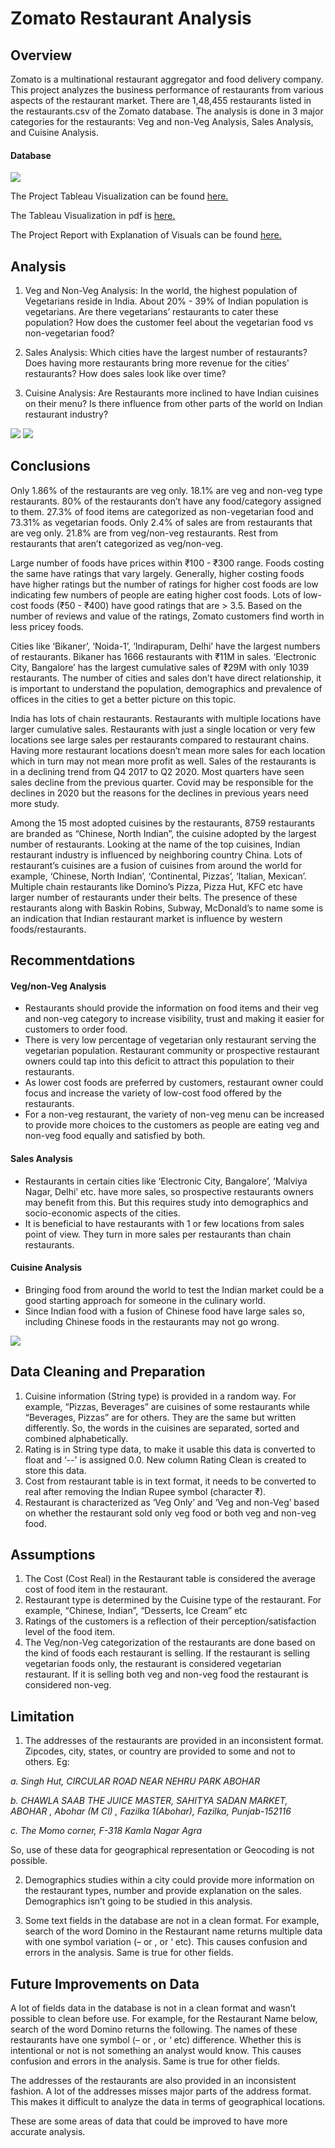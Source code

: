 # Zomato Restaurant Analysis

## Overview
Zomato is a multinational restaurant aggregator and food delivery company. This project analyzes the business performance of restaurants from various aspects of the restaurant market.
There are 1,48,455 restaurants listed in the restaurants.csv of the Zomato database. The analysis is done in 3 major categories for the restaurants: Veg and non-Veg Analysis, Sales Analysis, and Cuisine Analysis.

#### Database

<img src="https://github.com/vandanadhakal/Zomato-Restaurants-Analysis/blob/main/Database.png">

The Project Tableau Visualization can be found <a href='https://public.tableau.com/app/profile/vandana.dhakal/viz/ZomatoRestaurantAnalysis_17443888388170/ZomatoRestaurantsAnalysis?publish=yes'><u>here</u>.</a>

The Tableau Visualization in pdf is <a href='https://github.com/vandanadhakal/Zomato-Restaurants-Analysis/blob/main/Zomato%20Restaurants%20Analysis.pdf'><u>here</u>.</a>

The Project Report with Explanation of Visuals can be found <a href='https://github.com/vandanadhakal/Zomato-Restaurants-Analysis/blob/main/Zomato%20Analysis-Final%20Report.pdf'><u>here</u>.</a>

## Analysis
1. Veg and Non-Veg Analysis: In the world, the highest population of Vegetarians reside in India. About 20% - 39% of Indian population is vegetarians. Are there vegetarians’ restaurants to cater these population? How does the customer feel about the vegetarian food vs non-vegetarian food?

2. Sales Analysis: Which cities have the largest number of restaurants? Does having more restaurants bring more revenue for the cities' restaurants? How does sales look like over time?

3. Cuisine Analysis: Are Restaurants more inclined to have Indian cuisines on their menu? Is there influence from other parts of the world on Indian restaurant industry?

<img src="https://github.com/vandanadhakal/Zomato-Restaurants-Analysis/blob/main/Ve%3Anon-Veg%20Story.png">

<img src="https://github.com/vandanadhakal/Zomato-Restaurants-Analysis/blob/main/Veg%3Anon-Veg%20Analysis.png">

## Conclusions
Only 1.86% of the restaurants are veg only. 18.1% are veg and non-veg type restaurants. 80% of the restaurants don’t have any food/category assigned to them.
27.3% of food items are categorized as non-vegetarian food and 73.31% as vegetarian foods. Only 2.4% of sales are from restaurants that are veg only. 21.8% are from veg/non-veg restaurants. Rest from restaurants that aren’t categorized as veg/non-veg. 

Large number of foods have prices within ₹100 - ₹300 range. Foods costing the same have ratings that vary largely. Generally, higher costing foods have higher ratings but the number of ratings for higher cost foods are low indicating few numbers of people are eating higher cost foods. Lots of low-cost foods (₹50 - ₹400) have good ratings that are > 3.5. Based on the number of reviews and value of the ratings, Zomato customers find worth in less pricey foods.  

Cities like ‘Bikaner’, ‘Noida-1’, ‘Indirapuram, Delhi’ have the largest numbers of restaurants. Bikaner has 1666 restaurants with ₹11M in sales. ‘Electronic City, Bangalore’ has the largest cumulative sales of ₹29M with only 1039 restaurants. The number of cities and sales don’t have direct relationship, it is important to understand the population, demographics and prevalence of offices in the cities to get a better picture on this topic. 

India has lots of chain restaurants. Restaurants with multiple locations have larger cumulative sales. Restaurants with just a single location or very few locations see large sales per restaurants compared to restaurant chains. Having more restaurant locations doesn’t mean more sales for each location which in turn may not mean more profit as well. Sales of the restaurants is in a declining trend from Q4 2017 to Q2 2020. Most quarters have seen sales decline from the previous quarter. Covid may be responsible for the declines in 2020 but the reasons for the declines in previous years need more study.

Among the 15 most adopted cuisines by the restaurants, 8759 restaurants are branded as “Chinese, North Indian”, the cuisine adopted by the largest number of restaurants. Looking at the name of the top cuisines, Indian restaurant industry is influenced by neighboring country China. Lots of restaurant’s cuisines are a fusion of cuisines from around the world for example, ‘Chinese, North Indian’, ‘Continental, Pizzas’, ‘Italian, Mexican’. Multiple chain restaurants like Domino’s Pizza, Pizza Hut, KFC etc have larger number of restaurants under their belts. The presence of these restaurants along with Baskin Robins, Subway, McDonald’s to name some is an indication that Indian restaurant market is influence by western foods/restaurants. 

## Recommentdations
#### Veg/non-Veg Analysis
- Restaurants should provide the information on food items and their veg and non-veg category to increase visibility, trust and making it easier for customers to order food. 
- There is very low percentage of vegetarian only restaurant serving the vegetarian population. Restaurant community or prospective restaurant owners could tap into this deficit to attract this population to their restaurants. 
- As lower cost foods are preferred by customers, restaurant owner could focus and increase the variety of low-cost food offered by the restaurants. 
- For a non-veg restaurant, the variety of non-veg menu can be increased to provide more choices to the customers as people are eating veg and non-veg food equally and satisfied by both.
#### Sales Analysis
- Restaurants in certain cities like ‘Electronic City, Bangalore’, ‘Malviya Nagar, Delhi’ etc. have more sales, so prospective restaurants owners may benefit from this. But this requires study into demographics and socio-economic aspects of the cities. 
- It is beneficial to have restaurants with 1 or few locations from sales point of view. They turn in more sales per restaurants than chain restaurants.
#### Cuisine Analysis
- Bringing food from around the world to test the Indian market could be a good starting approach for someone in the culinary world.
- Since Indian food with a fusion of Chinese food have large sales so, including Chinese foods in the restaurants may not go wrong. 

<img src="https://github.com/vandanadhakal/Zomato-Restaurants-Analysis/blob/main/Recommendations.png">

## Data Cleaning and Preparation
1.	Cuisine information (String type) is provided in a random way. For example, “Pizzas, Beverages” are cuisines of some restaurants while “Beverages, Pizzas” are for others. They are the same but written differently. So, the words in the cuisines are separated, sorted and combined alphabetically.
2.	Rating is in String type data, to make it usable this data is converted to float and ‘--' is assigned 0.0. New column Rating Clean is created to store this data.
3.	Cost from restaurant table is in text format, it needs to be converted to real after removing the Indian Rupee symbol (character ₹). 
4.	Restaurant is characterized as ‘Veg Only’ and ‘Veg and non-Veg’ based on whether the restaurant sold only veg food or both veg and non-veg food.

## Assumptions
1.	The Cost (Cost Real) in the Restaurant table is considered the average cost of food item in the restaurant.
2.	Restaurant type is determined by the Cuisine type of the restaurant. For example, “Chinese, Indian”, “Desserts, Ice Cream” etc
3.	Ratings of the customers is a reflection of their perception/satisfaction level of the food item.
4.	The Veg/non-Veg categorization of the restaurants are done based on the kind of foods each restaurant is selling. If the restaurant is selling vegetarian foods only, the restaurant is considered vegetarian restaurant. If it is selling both veg and non-veg food the restaurant is considered non-veg. 

## Limitation
1.	The addresses of the restaurants are provided in an inconsistent format. Zipcodes, city, states, or country are provided to some and not to others. Eg:
   
   _a.	Singh Hut, CIRCULAR ROAD NEAR NEHRU PARK ABOHAR_

   _b.	CHAWLA SAAB THE JUICE MASTER, SAHITYA SADAN MARKET, ABOHAR ,  Abohar (M Cl) , Fazilka 1(Abohar), Fazilka,  Punjab-152116_

   _c.	The Momo corner, F-318 Kamla Nagar Agra_

So, use of these data for geographical representation or Geocoding is not possible.

2.	Demographics studies within a city could provide more information on the restaurant types, number and provide explanation on the sales. Demographics isn’t going to be studied in this analysis.
   
3.	Some text fields in the database are not in a clean format. For example, search of the word Domino in the Restaurant name returns multiple data with one symbol variation (– or , or ‘ etc). This causes confusion and errors in the analysis. Same is true for other fields.

## Future Improvements on Data
A lot of fields data in the database is not in a clean format and wasn’t possible to clean before use. For example, for the Restaurant Name below, search of the word Domino returns the following. The names of these restaurants have one symbol (– or , or ‘ etc) difference. Whether this is intentional or not is not something an analyst would know. This causes confusion and errors in the analysis. Same is true for other fields.

The addresses of the restaurants are also provided in an inconsistent fashion. A lot of the addresses misses major parts of the address format. This makes it difficult to analyze the data in terms of geographical locations.

These are some areas of data that could be improved to have more accurate analysis.
